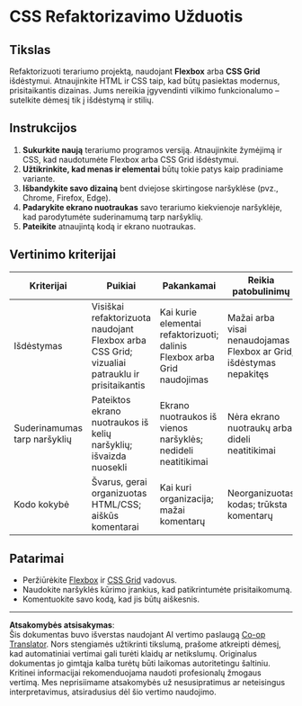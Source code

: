 <!--
CO_OP_TRANSLATOR_METADATA:
{
  "original_hash": "a212cc22a18eddf9046b7a16dfbafd8b",
  "translation_date": "2025-10-03T11:11:24+00:00",
  "source_file": "3-terrarium/2-intro-to-css/assignment.md",
  "language_code": "lt"
}
-->
# CSS Refaktorizavimo Užduotis

## Tikslas

Refaktorizuoti terariumo projektą, naudojant **Flexbox** arba **CSS Grid** išdėstymui. Atnaujinkite HTML ir CSS taip, kad būtų pasiektas modernus, prisitaikantis dizainas. Jums nereikia įgyvendinti vilkimo funkcionalumo – sutelkite dėmesį tik į išdėstymą ir stilių.

## Instrukcijos

1. **Sukurkite naują** terariumo programos versiją. Atnaujinkite žymėjimą ir CSS, kad naudotumėte Flexbox arba CSS Grid išdėstymui.
2. **Užtikrinkite, kad menas ir elementai** būtų tokie patys kaip pradiniame variante.
3. **Išbandykite savo dizainą** bent dviejose skirtingose naršyklėse (pvz., Chrome, Firefox, Edge).
4. **Padarykite ekrano nuotraukas** savo terariumo kiekvienoje naršyklėje, kad parodytumėte suderinamumą tarp naršyklių.
5. **Pateikite** atnaujintą kodą ir ekrano nuotraukas.

## Vertinimo kriterijai

| Kriterijai | Puikiai                                                                  | Pakankamai                           | Reikia patobulinimų                   |
|------------|--------------------------------------------------------------------------|--------------------------------------|---------------------------------------|
| Išdėstymas | Visiškai refaktorizuota naudojant Flexbox arba CSS Grid; vizualiai patrauklu ir prisitaikantis | Kai kurie elementai refaktorizuoti; dalinis Flexbox arba Grid naudojimas | Mažai arba visai nenaudojamas Flexbox ar Grid; išdėstymas nepakitęs |
| Suderinamumas tarp naršyklių | Pateiktos ekrano nuotraukos iš kelių naršyklių; išvaizda nuosekli | Ekrano nuotraukos iš vienos naršyklės; nedideli neatitikimai | Nėra ekrano nuotraukų arba dideli neatitikimai |
| Kodo kokybė | Švarus, gerai organizuotas HTML/CSS; aiškūs komentarai                  | Kai kuri organizacija; mažai komentarų | Neorganizuotas kodas; trūksta komentarų |

## Patarimai

- Peržiūrėkite [Flexbox](https://css-tricks.com/snippets/css/a-guide-to-flexbox/) ir [CSS Grid](https://css-tricks.com/snippets/css/complete-guide-grid/) vadovus.
- Naudokite naršyklės kūrimo įrankius, kad patikrintumėte prisitaikomumą.
- Komentuokite savo kodą, kad jis būtų aiškesnis.

---

**Atsakomybės atsisakymas**:  
Šis dokumentas buvo išverstas naudojant AI vertimo paslaugą [Co-op Translator](https://github.com/Azure/co-op-translator). Nors stengiamės užtikrinti tikslumą, prašome atkreipti dėmesį, kad automatiniai vertimai gali turėti klaidų ar netikslumų. Originalus dokumentas jo gimtąja kalba turėtų būti laikomas autoritetingu šaltiniu. Kritinei informacijai rekomenduojama naudoti profesionalų žmogaus vertimą. Mes neprisiimame atsakomybės už nesusipratimus ar neteisingus interpretavimus, atsiradusius dėl šio vertimo naudojimo.
